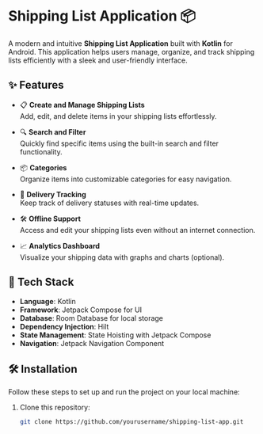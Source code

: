 # Shipping List Application 📦

A modern and intuitive **Shipping List Application** built with **Kotlin** for Android. This application helps users manage, organize, and track shipping lists efficiently with a sleek and user-friendly interface.  

## ✨ Features

- 📋 **Create and Manage Shipping Lists**  
  Add, edit, and delete items in your shipping lists effortlessly.  

- 🔍 **Search and Filter**  
  Quickly find specific items using the built-in search and filter functionality.  

- 📦 **Categories**  
  Organize items into customizable categories for easy navigation.  

- 📅 **Delivery Tracking**  
  Keep track of delivery statuses with real-time updates.  

- 🛠️ **Offline Support**  
  Access and edit your shipping lists even without an internet connection.  

- 📈 **Analytics Dashboard**  
  Visualize your shipping data with graphs and charts (optional).  

## 🚀 Tech Stack

- **Language**: Kotlin  
- **Framework**: Jetpack Compose for UI  
- **Database**: Room Database for local storage  
- **Dependency Injection**: Hilt  
- **State Management**: State Hoisting with Jetpack Compose  
- **Navigation**: Jetpack Navigation Component  

## 🛠️ Installation

Follow these steps to set up and run the project on your local machine:  

1. Clone this repository:  
   ```bash
   git clone https://github.com/yourusername/shipping-list-app.git
